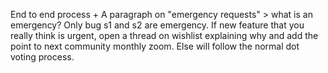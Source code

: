 End to end process
+
A paragraph on "emergency requests" > what is an emergency? Only bug s1 and s2 are emergency. If new feature that you really think is urgent, open a thread on wishlist explaining why and add the point to next community monthly zoom. Else will follow the normal dot voting process.
